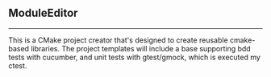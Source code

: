 ## ModuleEditor
----------------

This is a CMake project creator that's designed to create reusable cmake-based
libraries. The project templates will include a base supporting bdd tests 
with cucumber, and unit tests with gtest/gmock, which is executed my ctest.

